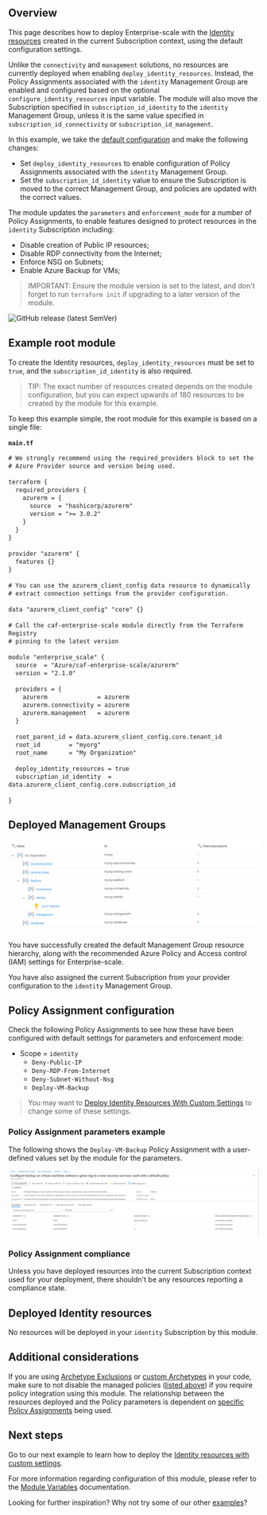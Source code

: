 ## Overview

This page describes how to deploy Enterprise-scale with the [Identity resources][wiki_identity_resources] created in the current Subscription context, using the default configuration settings.

Unlike the `connectivity` and `management` solutions, no resources are currently deployed when enabling `deploy_identity_resources`.
Instead, the Policy Assignments associated with the `identity` Management Group are enabled and configured based on the optional `configure_identity_resources` input variable.
The module will also move the Subscription specified in `subscription_id_identity` to the `identity` Management Group, unless it is the same value specified in `subscription_id_connectivity` or `subscription_id_management`.

In this example, we take the [default configuration][wiki_deploy_default_configuration] and make the following changes:

- Set `deploy_identity_resources` to enable configuration of Policy Assignments associated with the `identity` Management Group.
- Set the `subscription_id_identity` value to ensure the Subscription is moved to the correct Management Group, and policies are updated with the correct values.

The module updates the `parameters` and `enforcement_mode` for a number of Policy Assignments, to enable features designed to protect resources in the `identity` Subscription including:
- Disable creation of Public IP resources;
- Disable RDP connectivity from the Internet;
- Enforce NSG on Subnets;
- Enable Azure Backup for VMs;

> IMPORTANT: Ensure the module version is set to the latest, and don't forget to run `terraform init` if upgrading to a later version of the module.

![GitHub release (latest SemVer)](https://img.shields.io/github/v/release/Azure/terraform-azurerm-caf-enterprise-scale?style=flat&logo=github)

## Example root module

To create the Identity resources, `deploy_identity_resources` must be set to `true`, and the `subscription_id_identity` is also required.

> TIP: The exact number of resources created depends on the module configuration, but you can expect upwards of 180 resources to be created by the module for this example.

To keep this example simple, the root module for this example is based on a single file:

**`main.tf`**

```hcl
# We strongly recommend using the required_providers block to set the
# Azure Provider source and version being used.

terraform {
  required_providers {
    azurerm = {
      source  = "hashicorp/azurerm"
      version = ">= 3.0.2"
    }
  }
}

provider "azurerm" {
  features {}
}

# You can use the azurerm_client_config data resource to dynamically
# extract connection settings from the provider configuration.

data "azurerm_client_config" "core" {}

# Call the caf-enterprise-scale module directly from the Terraform Registry
# pinning to the latest version

module "enterprise_scale" {
  source  = "Azure/caf-enterprise-scale/azurerm"
  version = "2.1.0"

  providers = {
    azurerm              = azurerm
    azurerm.connectivity = azurerm
    azurerm.management   = azurerm
  }

  root_parent_id = data.azurerm_client_config.core.tenant_id
  root_id        = "myorg"
  root_name      = "My Organization"

  deploy_identity_resources = true
  subscription_id_identity  = data.azurerm_client_config.core.subscription_id

}
```

## Deployed Management Groups

![Deployed resource hierarchy](./media/examples-deploy-identity-core.png)

You have successfully created the default Management Group resource hierarchy, along with the recommended Azure Policy and Access control (IAM) settings for Enterprise-scale.

You have also assigned the current Subscription from your provider configuration to the `identity` Management Group.

## Policy Assignment configuration

Check the following Policy Assignments to see how these have been configured with default settings for parameters and enforcement mode:

- Scope = `identity`
  - `Deny-Public-IP`
  - `Deny-RDP-From-Internet`
  - `Deny-Subnet-Without-Nsg`
  - `Deploy-VM-Backup`

> You may want to [Deploy Identity Resources With Custom Settings][wiki_deploy_identity_resources_custom] to change some of these settings.

### Policy Assignment parameters example

The following shows the `Deploy-VM-Backup` Policy Assignment with a user-defined values set by the module for the parameters.

![Policy Assignment parameters example](./media/examples-deploy-identity-policy-parameters.png)

### Policy Assignment compliance

Unless you have deployed resources into the current Subscription context used for your deployment, there shouldn't be any resources reporting a compliance state.

## Deployed Identity resources

No resources will be deployed in your `identity` Subscription by this module.

## Additional considerations

If you are using [Archetype Exclusions][archetype_exclusions] or [custom Archetypes][custom_archetypes] in your code, make sure to not disable the managed policies ([listed above](#policy-assignment-configuration)) if you require policy integration using this module.
The relationship between the resources deployed and the Policy parameters is dependent on [specific Policy Assignments](#policy-assignment-configuration) being used.

## Next steps

Go to our next example to learn how to deploy the [Identity resources with custom settings][wiki_deploy_identity_resources_custom].

For more information regarding configuration of this module, please refer to the [Module Variables](./%5BUser-Guide%5D-Module-Variables) documentation.

Looking for further inspiration? Why not try some of our other [examples][wiki_examples]?

[//]: # "************************"
[//]: # "INSERT LINK LABELS BELOW"
[//]: # "************************"

[wiki_identity_resources]:               ./%5BUser-Guide%5D-Identity-Resources "Wiki - Identity Resources"
[wiki_deploy_identity_resources_custom]: ./%5BExamples%5D-Deploy-Identity-Resources-With-Custom-Settings "Wiki - Deploy Identity Resources With Custom Settings"
[wiki_examples]:                         ./Examples "Wiki - Examples"
[wiki_deploy_default_configuration]:     ./%5BExamples%5D-Deploy-Default-Configuration "Wiki - Deploy Default Configuration"

[archetype_exclusions]: ./%5BExamples%5D-Expand-Built-in-Archetype-Definitions#to-enable-the-exclusion-function "Wiki - Expand Built-in Archetype Definitions # To enable the exclusion function"
[custom_archetypes]:    ./%5BUser-Guide%5D-Archetype-Definitions "[User Guide] Archetype Definitions"
